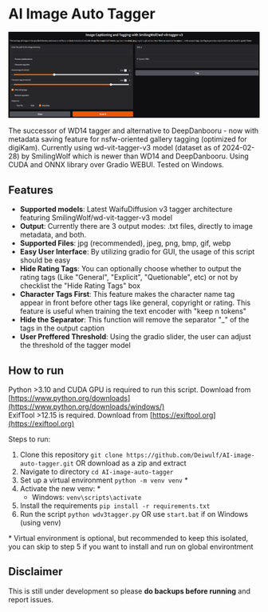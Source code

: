 # AI Image Auto Tagger

![ScreenCap.png](ScreenCap.png)


The successor of WD14 tagger and alternative to DeepDanbooru - now with metadata saving feature for nsfw-oriented gallery tagging (optimized for digiKam). Currently using wd-vit-tagger-v3 model (dataset as of 2024-02-28) by SmilingWolf which is newer than WD14 and DeepDanbooru. Using CUDA and ONNX library over Gradio WEBUI. Tested on Windows.

## Features
- **Supported models**: Latest WaifuDiffusion v3 tagger architecture featuring SmilingWolf/wd-vit-tagger-v3 model
- **Output**: Currently there are 3 output modes: .txt files, directly to image metadata, and both.
- **Supported Files**: jpg (recommended), jpeg, png, bmp, gif, webp
- **Easy User Interface**: By utilizing gradio for GUI, the usage of this script should be easy
- **Hide Rating Tags**: You can optionally choose whether to output the rating tags (Like "General", "Explicit", "Quetionable", etc) or not by checklist the "Hide Rating Tags" box
- **Character Tags First**: This feature makes the character name tag appear in front before other tags like general, copyright or rating. This feature is useful when training the text encoder with "keep n tokens"
- **Hide the Separator**: This function will remove the separator "_" of the tags in the output caption
- **User Preffered Threshold**: Using the gradio slider, the user can adjust the threshold of the tagger model

## How to run  
Python >3.10 and CUDA GPU is required to run this script. Download from [https://www.python.org/downloads](https://www.python.org/downloads/windows/)  
ExifTool >12.15 is required. Download from [https://exiftool.org](https://exiftool.org)

Steps to run:
1. Clone this repository `git clone https://github.com/Deiwulf/AI-image-auto-tagger.git` OR download as a zip and extract
2. Navigate to directory `cd AI-image-auto-tagger`
3. Set up a virtual environment `python -m venv venv` *
4. Activate the new venv: *
    - Windows: `venv\scripts\activate` 
5. Install the requirements `pip install -r requirements.txt`
6. Run the script `python wdv3tagger.py` OR use `start.bat` if on Windows (using venv)

\* Virtual environment is optional, but recommended to keep this isolated, you can skip to step 5 if you want to install and run on global environtment

## Disclaimer
This is still under development so please **do backups before running** and report issues.
